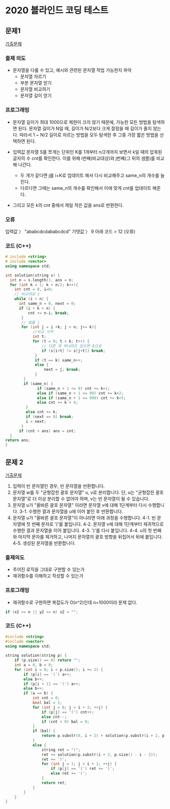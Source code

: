 # 2020 블라인드 코딩 테스트 

## 문제1 
[기출문제](https://tech.kakao.com/2019/10/02/kakao-blind-recruitment-2020-round1/)

### 출제 의도 
* 문자열을 다룰 수 있고, 예시와 관련된 문자열 작업 가능한지 파악
    * 문자열 자르기 
    * 부분 문자열 얻기 
    * 문자열 비교하기 
    * 문자열 길이 얻기 
    

### 프로그래밍 
* 문자열 길이가 최대 1000으로 제한이 크지 않기 때문에, 가능한 모든 방법을 탐색하면 된다. 
문자열 길이가 N일 때, 길이가 N/2보다 크게 잘랐을 때 길이가 줄지 않는다.
따라서 1 ~ N/2 길이로 자르는 방법을 모두 탐색한 후 그중 가장 짧은 방법을 선택하면 된다. 

* 입력값 문자열 S를 쪼개는 단위인 K를 1개부터 n/2개까지 보면서 k일 때의 압축된 글자의 수 cnt를 확인한다. 
이를 위해 i번째(비교대상)와 j번째(그 뒤의 샘플)를 비교해 나간다. 
  * 두 개가 같다면 j를 i+K로 업데이트 해서 다시 비교해주고 same_n의 개수를 늘린다. 
  * 다르다면 그때는 same_n의 개수를 확인해서 이에 맞게 cnt를 업데이트 해준다. 
* 그리고 모든 k의 cnt 중에서 제일 작은 값을 ans로 반환한다. 

### 오류 
입력값 〉	"ababcdcdababcdcd"
기댓값 〉	9
아래 코드 > 12 
(오류)

### 코드 (C++)
```C++
# include <string>
# include <vector>
using namespace std;

int solution(string s) {
  int n = s.length(), ans = n;
  for (int k = 1; k < n/2; k++){
    int cnt = 0, i=0;
    // 비교대상 i 
    while (i < n) {
      int same_n = 0, next = 0; 
      if (i + k > n) {
          cnt += n-i; break;
       }
       // 샘플 j 
       for (int j = i +k; j < n; j+= k){
            //비교 시작 
            int t; 
            for (t = 0; t < k; t++) {
                // 다른 게 하나라도 있으면 0으로 
                if (s[i+t] != s[j+t]) break;
             }
             if (t == k) same_n++;
             else {
                 next = j; break;
             }
        }
        if (same_n) {
              if (same_n + 1 <= 9) cnt += k+1;
              else if (same_n + 1 <= 99) cnt += k+2;
              else if (same_n + 1 <= 999) cnt += k+3; 
              else cnt += k + 4; 
         }
         else cnt += k;
         if (next == 0) break;
         i = next;
       }
      if (cnt < ans) ans = cnt;
  }
return ans;
}
```


## 문제 2 
[기출문제](https://tech.kakao.com/2019/10/02/kakao-blind-recruitment-2020-round1/)
1. 입력이 빈 문자열인 경우, 빈 문자열을 반환합니다.
2. 문자열 w를 두 "균형잡힌 괄호 문자열" u, v로 분리합니다. 단, u는 "균형잡힌 괄호 문자열"로 더 이상 분리할 수 없어야 하며, v는 빈 문자열이 될 수 있습니다.
3. 문자열 u가 "올바른 괄호 문자열" 이라면 문자열 v에 대해 1단계부터 다시 수행합니다.
  3-1. 수행한 결과 문자열을 u에 이어 붙인 후 반환합니다.
4. 문자열 u가 "올바른 괄호 문자열"이 아니라면 아래 과정을 수행합니다.
  4-1. 빈 문자열에 첫 번째 문자로 '('를 붙입니다.
  4-2. 문자열 v에 대해 1단계부터 재귀적으로 수행한 결과 문자열을 이어 붙입니다.
  4-3. ')'를 다시 붙입니다.
  4-4. u의 첫 번째와 마지막 문자를 제거하고, 나머지 문자열의 괄호 방향을 뒤집어서 뒤에 붙입니다.
  4-5. 생성된 문자열을 반환합니다.
  
### 출제의도 
* 주어진 로직을 그대로 구현할 수 있는가
* 재귀함수를 이해하고 작성할 수 있는가 
### 프로그래밍 
* 재귀함수로 구현하면 복잡도가 O(n^2)인데 n=1000이라 문제 없다.
```c++
if (x2 >= n || y2 >= n) s2 = "";
```

### 코드 (C++) 
``` C++
#include <string>
#include <vector>
using namespace std;
 
string solution(string p) {
    if (p.size() == 0) return "";
    int a = 0, b = 0;
    for (int i = 0; i < p.size(); i += 2) {
        if (p[i] == '(') a++;
        else b++;
        if (p[i + 1] == '(') a++;
        else b++;
        if (a == b) {
            int cnt = 0;
            bool bal = 1;
            for (int j = 0; j < i + 2; ++j) {
                if (p[j] == '(') cnt++;
                else cnt--;
                if (cnt < 0) bal = 0;
            }
            if (bal) {
                return p.substr(0, i + 2) + solution(p.substr(i + 2, p.size() - i - 2));
            }
            else {
                string ret = "(";
                ret += solution(p.substr(i + 2, p.size() - i - 2));
                ret += ')';
                for (int j = 1; j < i + 1; ++j) {
                    if (p[j] == '(') ret += ')';
                    else ret += '(';
                }
                return ret;
            }
        }
    }
}

```

